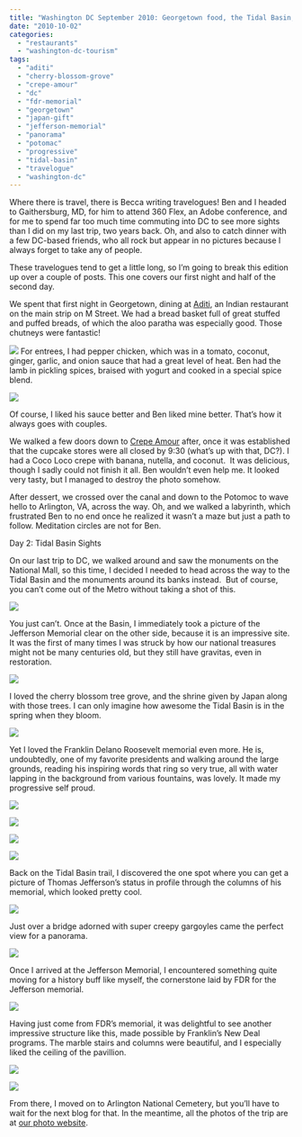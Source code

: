 ```yaml
---
title: "Washington DC September 2010: Georgetown food, the Tidal Basin, and FDR and Jefferson Memorials"
date: "2010-10-02"
categories: 
  - "restaurants"
  - "washington-dc-tourism"
tags: 
  - "aditi"
  - "cherry-blossom-grove"
  - "crepe-amour"
  - "dc"
  - "fdr-memorial"
  - "georgetown"
  - "japan-gift"
  - "jefferson-memorial"
  - "panorama"
  - "potomac"
  - "progressive"
  - "tidal-basin"
  - "travelogue"
  - "washington-dc"
---
```


Where there is travel, there is Becca writing travelogues! Ben and I headed to Gaithersburg, MD, for him to attend 360 Flex, an Adobe conference, and for me to spend far too much time commuting into DC to see more sights than I did on my last trip, two years back. Oh, and also to catch dinner with a few DC-based friends, who all rock but appear in no pictures because I always forget to take any of people.

These travelogues tend to get a little long, so I’m going to break this edition up over a couple of posts. This one covers our first night and half of the second day.

We spent that first night in Georgetown, dining at [Aditi](http://www.google.com/url?sa=t&source=web&cd=2&ved=0CBkQFDAB&url=http%3A%2F%2Fwww.dineaditi.com%2F&rct=j&q=adita%20indian%20dc&ei=Ga-jTMzjHMSBlAfTy-HSBA&usg=AFQjCNG-yrjOuFtRFNHAkvbVr37annHaSg&sig2=OUWvu5FNFi8iz5Yq_lDmjQ&cad=rja), an Indian restaurant on the main strip on M Street. We had a bread basket full of great stuffed and puffed breads, of which the aloo paratha was especially good. Those chutneys were fantastic!

![](http://www.blastanova.com/photoalbum/Adventures/Washington%20DC%202010/awdc003.jpg)  For entrees, I had pepper chicken, which was in a tomato, coconut, ginger, garlic, and onion sauce that had a great level of heat. Ben had the lamb in pickling spices, braised with yogurt and cooked in a special spice blend.

![](http://www.blastanova.com/photoalbum/Adventures/Washington%20DC%202010/awdc004.jpg)

Of course, I liked his sauce better and Ben liked mine better. That’s how it always goes with couples.

We walked a few doors down to [Crepe Amour](http://www.google.com/url?sa=t&source=web&cd=1&ved=0CBIQFjAA&url=http%3A%2F%2Fwww.crepeamour.com%2F&rct=j&q=crepe%20amour%20dc&ei=hbKjTMSJG8GqlAf2kYD3BA&usg=AFQjCNGLUiuO2Qn0MiHEn08gjX0siJ5e2Q&sig2=28GGvs8WrQvQhm31BNyZjQ&cad=rja) after, once it was established that the cupcake stores were all closed by 9:30 (what’s up with that, DC?). I had a Coco Loco crepe with banana, nutella, and coconut.  It was delicious, though I sadly could not finish it all. Ben wouldn’t even help me. It looked very tasty, but I managed to destroy the photo somehow.

After dessert, we crossed over the canal and down to the Potomoc to wave hello to Arlington, VA, across the way. Oh, and we walked a labyrinth, which frustrated Ben to no end once he realized it wasn’t a maze but just a path to follow. Meditation circles are not for Ben.

Day 2: Tidal Basin Sights

On our last trip to DC, we walked around and saw the monuments on the National Mall, so this time, I decided I needed to head across the way to the Tidal Basin and the monuments around its banks instead.  But of course, you can’t come out of the Metro without taking a shot of this.

![](http://www.blastanova.com/photoalbum/Adventures/Washington%20DC%202010/wdc002.JPG)

You just can’t. Once at the Basin, I immediately took a picture of the Jefferson Memorial clear on the other side, because it is an impressive site. It was the first of many times I was struck by how our national treasures might not be many centuries old, but they still have gravitas, even in restoration.

![](http://www.blastanova.com/photoalbum/Adventures/Washington%20DC%202010/wdc018.JPG)

I loved the cherry blossom tree grove, and the shrine given by Japan along with those trees. I can only imagine how awesome the Tidal Basin is in the spring when they bloom.

![](http://www.blastanova.com/photoalbum/Adventures/Washington%20DC%202010/wdc020.JPG)

Yet I loved the Franklin Delano Roosevelt memorial even more. He is, undoubtedly, one of my favorite presidents and walking around the large grounds, reading his inspiring words that ring so very true, all with water lapping in the background from various fountains, was lovely. It made my progressive self proud.

![](http://www.blastanova.com/photoalbum/Adventures/Washington%20DC%202010/wdc034.JPG)

![](http://www.blastanova.com/photoalbum/Adventures/Washington%20DC%202010/wdc040.JPG)

![](http://www.blastanova.com/photoalbum/Adventures/Washington%20DC%202010/wdc045.JPG)

![](http://www.blastanova.com/photoalbum/Adventures/Washington%20DC%202010/wdc046.JPG)

Back on the Tidal Basin trail, I discovered the one spot where you can get a picture of Thomas Jefferson’s status in profile through the columns of his memorial, which looked pretty cool.

![](http://www.blastanova.com/photoalbum/Adventures/Washington%20DC%202010/wdc052.JPG)

Just over a bridge adorned with super creepy gargoyles came the perfect view for a panorama.

![](http://www.blastanova.com/photoalbum/Adventures/Washington%20DC%202010/wdc058a.jpg)

Once I arrived at the Jefferson Memorial, I encountered something quite moving for a history buff like myself, the cornerstone laid by FDR for the Jefferson memorial.

![](http://www.blastanova.com/photoalbum/Adventures/Washington%20DC%202010/wdc067.JPG)

Having just come from FDR’s memorial, it was delightful to see another impressive structure like this, made possible by Franklin’s New Deal programs. The marble stairs and columns were beautiful, and I especially liked the ceiling of the pavillion.

![](http://www.blastanova.com/photoalbum/Adventures/Washington%20DC%202010/wdc066.JPG)

![](http://www.blastanova.com/photoalbum/Adventures/Washington%20DC%202010/wdc072.JPG)

From there, I moved on to Arlington National Cemetery, but you’ll have to wait for the next blog for that. In the meantime, all the photos of the trip are at [our photo website](http://www.blastanova.com/photoalbum/index.html?path=Adventures/Washington%20DC%202010).

